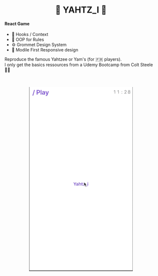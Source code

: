 <h1 align="center">
    🎲 YAHTZ_I 📄   
</h1>

#### React Game

- 🎣 Hooks / Context
- 📝 OOP for Rules
- ⚙️ Grommet Design System
- 📱 Modile First Responsive design

<p>
Reproduce the famous Yahtzee or Yam's (for 🇫🇷 players).<br/> 
I only get the basics ressources from a Udemy Bootcamp from Colt Steele 👨‍🏫<br/>
</p>

<p align="center">
  <br><br>
  <img src="/public/git/yahtzi.gif">
  <br><br>
</p>
